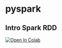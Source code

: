 # pyspark

## Intro Spark RDD


<a target="_blank" href="https://colab.research.google.com/github/antonioGoncalves64/pyspark/blob/main/LabSparkRDD.ipynb">
  <img src="https://colab.research.google.com/assets/colab-badge.svg" alt="Open In Colab"/>
</a>
